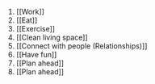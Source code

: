 
1. [[Work]]
2. [[Eat]]
3. [[Exercise]]
4. [[Clean living space]]
5. [[Connect with people (Relationships)]]
6. [[Have fun]]
8. [[Plan ahead]]
9. [[Plan ahead]]



